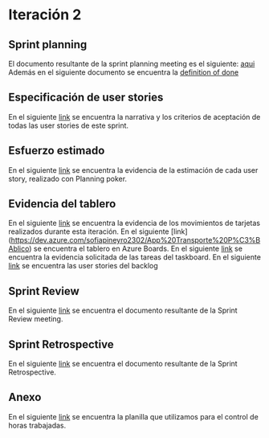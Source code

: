 # Iteración 2 
## Sprint planning
El documento resultante de la sprint planning meeting es el siguiente: [aqui](https://github.com/SofiaPineyro/Bessonart-Lamanna-Perez-Pineyro/blob/develop/Iteraci%C3%B3n%202/Planning%20meeting.pdf)
Además en el siguiente documento se encuentra la [definition of done](https://github.com/SofiaPineyro/Bessonart-Lamanna-Perez-Pineyro/blob/develop/Iteraci%C3%B3n%202/Definition%20of%20done.pdf)

## Especificación de user stories
En el siguiente [link](https://github.com/SofiaPineyro/Bessonart-Lamanna-Perez-Pineyro/blob/develop/Iteraci%C3%B3n%202/Especificaci%C3%B3n%20User%20Stories%20.pdf) se encuentra la narrativa y los criterios de aceptación de todas las user stories de este sprint.

## Esfuerzo estimado
En el siguiente [link](https://github.com/SofiaPineyro/Bessonart-Lamanna-Perez-Pineyro/blob/develop/Iteraci%C3%B3n%202/Planning%20poker.pdf) se encuentra la evidencia de la estimación de cada user story, realizado con Planning poker.

## Evidencia del tablero
En el siguiente [link](https://github.com/SofiaPineyro/Bessonart-Lamanna-Perez-Pineyro/blob/develop/Iteraci%C3%B3n%202/Printscreen%20board.pdf) se encuentra la evidencia de los movimientos de tarjetas realizados durante esta iteración.
En el siguiente [link] (https://dev.azure.com/sofiapineyro2302/App%20Transporte%20P%C3%BAblico) se encuentra el tablero en Azure Boards.
En el siguiente [link](https://github.com/SofiaPineyro/Bessonart-Lamanna-Perez-Pineyro/blob/develop/Iteraci%C3%B3n%202/Printscreen%20tareas.pdf) se encuentra la evidencia solicitada de las tareas del taskboard.
En el siguiente [link](https://github.com/SofiaPineyro/Bessonart-Lamanna-Perez-Pineyro/blob/develop/Iteraci%C3%B3n%202/Printscreen%20user%20stories.pdf) se encuentra las user stories del backlog

## Sprint Review
En el siguiente [link](https://github.com/SofiaPineyro/Bessonart-Lamanna-Perez-Pineyro/blob/develop/Iteraci%C3%B3n%202/Review%20meeting.pdf) se encuentra el documento resultante de la Sprint Review meeting. 

## Sprint Retrospective  
En el siguiente [link](https://github.com/SofiaPineyro/Bessonart-Lamanna-Perez-Pineyro/blob/develop/Iteraci%C3%B3n%202/Sprint%20retrospective.pdf) se encuentra el documento resultante de la Sprint Retrospective. 

## Anexo
En el siguiente [link](https://github.com/SofiaPineyro/Bessonart-Lamanna-Perez-Pineyro/blob/develop/Iteraci%C3%B3n%202/Horas%20-%20Hoja%201.pdf) se encuentra la planilla que utilizamos para el control de horas trabajadas. 

